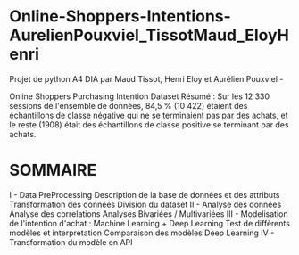 # Online-Shoppers-Intentions-AurelienPouxviel_TissotMaud_EloyHenri
Projet de python A4 DIA par Maud Tissot, Henri Eloy et Aurélien Pouxviel - 

Online Shoppers Purchasing Intention Dataset
Résumé : Sur les 12 330 sessions de l'ensemble de données, 84,5 % (10 422) étaient des échantillons de classe négative qui ne se terminaient pas par des achats, et le reste (1908) était des échantillons de classe positive se terminant par des achats.

# SOMMAIRE
I - Data PreProcessing
  Description de la base de données et des attributs
  Transformation des données
  Division du dataset
II - Analyse des données
  Analyse des correlations
  Analyses Bivariées / Multivariées
III - Modelisation de l'intention d'achat : Machine Learning + Deep Learning
  Test de diffèrents modèles et interpretation
  Comparaison des modèles
  Deep Learning
IV - Transformation du modèle en API
